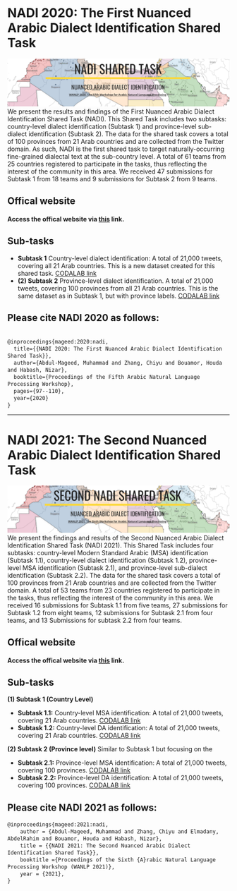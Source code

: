 
# NADI 2020: The First Nuanced Arabic Dialect Identification Shared Task
![NADI2021](NADI2020.png)
We present the results and findings of the First Nuanced Arabic Dialect Identification Shared Task (NADI). 
This Shared Task includes two subtasks: country-level dialect identification (Subtask 1) and province-level sub-dialect identification (Subtask 2). 
The data for the shared task covers a total of 100 provinces from 21 Arab countries and are collected from the Twitter domain.  As such, NADI is the first shared task to target naturally-occurring fine-grained dialectal text at the sub-country level. 
A total of 61 teams from 25 countries registered to participate in the tasks, thus reflecting the interest of the community in this area. We received 47 submissions for Subtask 1 from 18 teams and 9 submissions for Subtask 2 from 9 teams. 

## Offical website
#### Access the offical website via [this](https://sites.google.com/view/nadi-shared-task) link.

## Sub-tasks
- **Subtask 1** Country-level dialect identification: A total of 21,000 tweets, covering all 21 Arab countries. This is a new dataset created for this shared task.
[CODALAB link](https://competitions.codalab.org/competitions/24001?secret_key=66d8a9d9-3ac9-4ef2-bb74-6b8f3e287468)
- **(2) Subtask 2** Province-level dialect identification. A total of 21,000 tweets, covering 100 provinces from all 21 Arab countries. This is the same dataset as in Subtask 1, but with province labels.
[CODALAB link](https://competitions.codalab.org/competitions/24002?secret_key=53f14ab8-7db2-4011-9418-c95ee3b7ea2c)

## Please cite NADI 2020 as follows:
```

@inproceedings{mageed:2020:nadi,
  title={{NADI 2020: The First Nuanced Arabic Dialect Identification Shared Task}},
  author={Abdul-Mageed, Muhammad and Zhang, Chiyu and Bouamor, Houda and Habash, Nizar},
  booktitle={Proceedings of the Fifth Arabic Natural Language Processing Workshop},
  pages={97--110},
  year={2020}
}

```
<hr> 
 


# NADI 2021: The Second Nuanced Arabic Dialect Identification Shared Task
![NADI2021](NADI2021.png)
We present the findings and results of the Second Nuanced Arabic Dialect Identification Shared Task (NADI 2021). 
This Shared Task includes four subtasks: country-level Modern Standard Arabic (MSA) identification (Subtask 1.1), country-level dialect identification (Subtask 1.2), province-level MSA identification (Subtask 2.1), and province-level sub-dialect identification (Subtask 2.2). The data for the shared task covers a total of 100 provinces from 21 Arab countries and are collected from the Twitter domain.  A total of 53 teams from 23 countries registered to participate in the tasks, thus reflecting the interest of the community in this area. We received 16 submissions for Subtask 1.1 from five teams, 27 submissions for Subtask 1.2 from eight teams, 12 submissions for Subtask 2.1 from four teams, and 13 Submissions for subtask 2.2 from four teams.

## Offical website
#### Access the offical website via [this](https://sites.google.com/view/second-nadi-shared-task) link.

## Sub-tasks
**(1) Subtask 1 (Country Level)**
- **Subtask 1.1:** Country-level MSA identification: A total of 21,000 tweets, covering 21 Arab countries. [CODALAB link](https://competitions.codalab.org/competitions/27768)
- **Subtask 1.2:** Country-level DA identification: A total of 21,000 tweets, covering 21 Arab countries. [CODALAB link](https://competitions.codalab.org/competitions/27769)

**(2) Subtask 2 (Province level)**
Similar to Subtask 1 but focusing on the 
- **Subtask 2.1:** Province-level MSA identification: A total of 21,000 tweets, covering 100 provinces. [CODALAB link](https://competitions.codalab.org/competitions/27770)
- **Subtask 2.2:** Province-level DA identification: A total of 21,000 tweets, covering 100 provinces. [CODALAB link](https://competitions.codalab.org/competitions/27771)


## Please cite NADI 2021 as follows:
```
@inproceedings{mageed:2021:nadi,
    author = {Abdul-Mageed, Muhammad and Zhang, Chiyu and Elmadany, AbdelRahim and Bouamor, Houda and Habash, Nizar}, 
    title = {{NADI 2021: The Second Nuanced Arabic Dialect Identification Shared Task}},
    booktitle ={Proceedings of the Sixth {A}rabic Natural Language Processing Workshop (WANLP 2021)},
    year = {2021},
}

```
